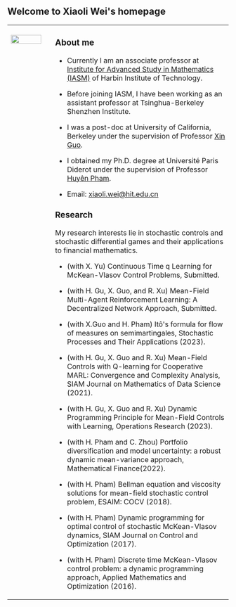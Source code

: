 ## Welcome to Xiaoli Wei's homepage

<table><tr><td valign="top" width="20%"><br />

<img src="https://github.com/Xiaoli-Wei/math/blob/main/EmbeddedImage.jpg?raw=true" align="left" style="width: 90%" />  
  
</td><td valign="top" width="80%">


### About me  

- Currently I am an associate professor at [Institute for Advanced Study in Mathematics (IASM)](http://im.hit.edu.cn/en/) of Harbin Institute of Technology.<br /> 

- Before joining IASM, I have been working as an assistant professor at Tsinghua-Berkeley Shenzhen Institute.<br />

- I was a post-doc at University of California, Berkeley under the supervision of Professor [Xin Guo](https://xinguo.ieor.berkeley.edu/). <br />

- I obtained my Ph.D. degree at Université Paris Diderot under the supervision of Professor [Huyên Pham](https://sites.google.com/site/phamxuanhuyen/).<br /> 

- Email: xiaoli.wei@hit.edu.cn<br /> 
  
















### Research <br> 
My research interests lie in stochastic controls and stochastic differential games and their applications to financial mathematics. <br />
  
- (with X. Yu) Continuous Time q Learning for McKean-Vlasov Control Problems, Submitted. <br />

- (with H. Gu, X. Guo, and R. Xu) Mean-Field Multi-Agent Reinforcement Learning: A Decentralized Network Approach, Submitted.  <br />
  

- (with X.Guo and H. Pham) Itô's formula for flow of measures on semimartingales, Stochastic Processes and Their Applications (2023).  <br />
  

- (with H. Gu, X. Guo and R. Xu) Mean-Field Controls with Q-learning for Cooperative MARL: Convergence and Complexity Analysis,  SIAM Journal on Mathematics of Data Science (2021).  <br />
  

- (with H. Gu, X. Guo and R. Xu) Dynamic Programming Principle for Mean-Field Controls with Learning, Operations Research (2023).  <br />
  

- (with H. Pham and C. Zhou) Portfolio diversification and model uncertainty: a robust dynamic mean-variance approach,  Mathematical Finance(2022).  <br />
  

- (with H. Pham) Bellman equation and viscosity solutions for mean-field stochastic control problem, ESAIM: COCV (2018).  <br />
  

- (with H. Pham) Dynamic programming for optimal control of stochastic McKean-Vlasov dynamics, SIAM Journal on Control and Optimization (2017).  <br />
  

- (with H. Pham) Discrete time McKean-Vlasov control problem: a dynamic programming approach, Applied Mathematics and Optimization (2016).  <br />
